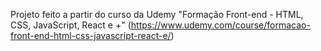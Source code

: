 Projeto feito a partir do curso da Udemy "Formação Front-end - HTML, CSS, JavaScript, React e +" (https://www.udemy.com/course/formacao-front-end-html-css-javascript-react-e/)